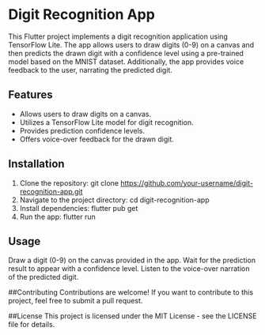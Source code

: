 # Digit Recognition App

This Flutter project implements a digit recognition application using TensorFlow Lite. The app allows users to draw digits (0-9) on a canvas and then predicts the drawn digit with a confidence level using a pre-trained model based on the MNIST dataset. Additionally, the app provides voice feedback to the user, narrating the predicted digit.

## Features

- Allows users to draw digits on a canvas.
- Utilizes a TensorFlow Lite model for digit recognition.
- Provides prediction confidence levels.
- Offers voice-over feedback for the drawn digit.

## Installation

1. Clone the repository:
   git clone https://github.com/your-username/digit-recognition-app.git
2. Navigate to the project directory:
   cd digit-recognition-app
3. Install dependencies:
   flutter pub get
4. Run the app:
   flutter run

## Usage

Draw a digit (0-9) on the canvas provided in the app.
Wait for the prediction result to appear with a confidence level.
Listen to the voice-over narration of the predicted digit.

##Contributing
Contributions are welcome! If you want to contribute to this project, feel free to submit a pull request.

##License
This project is licensed under the MIT License - see the LICENSE file for details.

